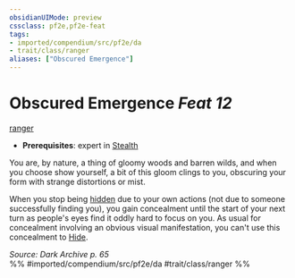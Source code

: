 ```yaml
---
obsidianUIMode: preview
cssclass: pf2e,pf2e-feat
tags:
- imported/compendium/src/pf2e/da
- trait/class/ranger
aliases: ["Obscured Emergence"]
---
```

# Obscured Emergence  *Feat 12*  
[ranger](rules/traits/ranger.md)  

- **Prerequisites**: expert in [Stealth](../skills.md#Stealth)

You are, by nature, a thing of gloomy woods and barren wilds, and when you choose show yourself, a bit of this gloom clings to you, obscuring your form with strange distortions or mist.

When you stop being [hidden](conditions.md#Hidden) due to your own actions (not due to someone successfully finding you), you gain concealment until the start of your next turn as people's eyes find it oddly hard to focus on you. As usual for concealment involving an obvious visual manifestation, you can't use this concealment to [Hide](rules/actions/hide.md).

*Source: Dark Archive p. 65*  
%% #imported/compendium/src/pf2e/da #trait/class/ranger %%